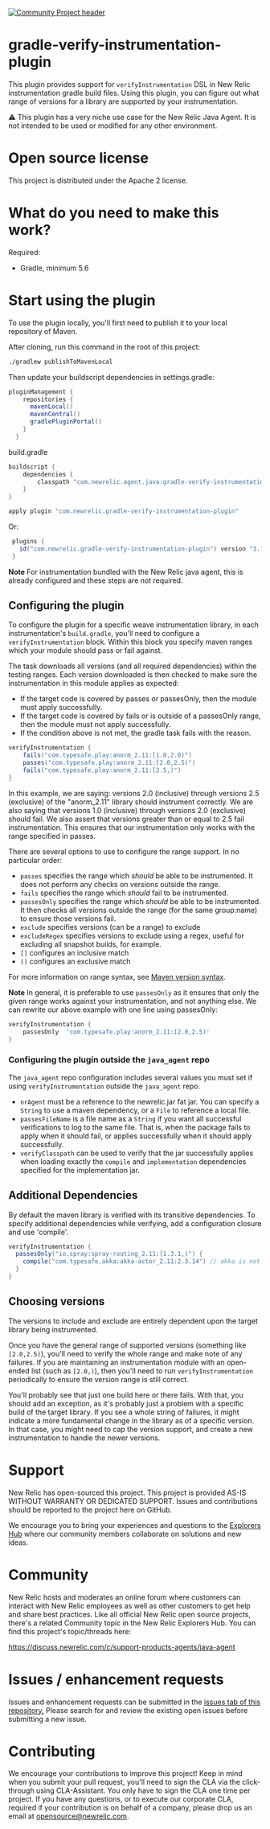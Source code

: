 [![Community Project header](https://github.com/newrelic/open-source-office/raw/master/examples/categories/images/Community_Project.png)](https://github.com/newrelic/open-source-office/blob/master/examples/categories/index.md#community-project)

gradle-verify-instrumentation-plugin
====================================

This plugin provides support for `verifyInstrumentation` DSL in New Relic instrumentation gradle build files. Using this plugin, you can figure out what range of versions for a library are supported by your instrumentation.  

:warning: This plugin has a very niche use case for the New Relic Java Agent. 
It is not intended to be used or modified for any other environment.

Open source license
====================================

This project is distributed under the Apache 2 license.

What do you need to make this work?
====================================

Required: 
* Gradle, minimum 5.6

Start using the plugin
====================================

To use the plugin locally, you'll first need to publish it to your local repository of Maven.
  
 After cloning, run this command in the root of this project:
 
 ```bash
./gradlew publishToMavenLocal
 ```
  

Then update your buildscript dependencies in settings.gradle:

```gradle
pluginManagement {
    repositories {
      mavenLocal()
      mavenCentral()
      gradlePluginPortal()
    }
  }
```


build.gradle

```gradle
buildscript {
    dependencies {
        classpath "com.newrelic.agent.java:gradle-verify-instrumentation-plugin:3.1"
    }
}

apply plugin "com.newrelic.gradle-verify-instrumentation-plugin"
```

Or:

```gradle
 plugins {
   id("com.newrelic.gradle-verify-instrumentation-plugin") version "3.1"
 }
```

**Note** For instrumentation bundled with the New Relic java agent, this is already configured and these steps are not required.

## Configuring the plugin

To configure the plugin for a specific weave instrumentation library, in each instrumentation's `build.gradle`, you'll need to configure a `verifyInstrumentation` block. Within this block you specify maven ranges which your module should pass or fail against.

The task downloads all versions (and all required dependencies) within the testing ranges. Each version downloaded is then checked to make sure the instrumentation in this module applies as expected:

* If the target code is covered by passes or passesOnly, then the module must apply successfully.
* If the target code is covered by fails or is outside of a passesOnly range, then the module must not apply successfully.
* If the condition above is not met, the gradle task fails with the reason.

```gradle
verifyInstrumentation {
    fails("com.typesafe.play:anorm_2.11:[1.0,2.0)")
    passes("com.typesafe.play:anorm_2.11:[2.0,2.5)")
    fails("com.typesafe.play:anorm_2.11:[2.5,)")
}
```

In this example, we are saying: versions 2.0 (inclusive) through versions 2.5 (exclusive) of the "anorm_2.11" library should instrument correctly. We are also saying that versions 1.0 (inclusive) through versions 2.0 (exclusive) should fail. We also assert that versions greater than or equal to 2.5 fail instrumentation. This ensures that our instrumentation only works with the range specified in passes.

There are several options to use to configure the range support. In no particular order:
* `passes` specifies the range which _should_ be able to be instrumented. It does not perform any checks on versions outside the range.
* `fails` specifies the range which _should_ fail to be instrumented.
* `passesOnly` specifies the range which _should_ be able to be instrumented. It then checks all versions outside the range (for the same group:name) to ensure those versions fail.
* `exclude` specifies versions (can be a range) to exclude
* `excludeRegex` specifies versions to exclude using a regex, useful for excluding all snapshot builds, for example.
* `[]` configures an inclusive match
* `()` configures an exclusive match

For more information on range syntax, see [Maven version syntax](https://cwiki.apache.org/confluence/display/MAVENOLD/Dependency+Mediation+and+Conflict+Resolution#DependencyMediationandConflictResolution-DependencyVersionRanges).

**Note** In general, it is preferable to use `passesOnly` as it ensures that only the given range works against your instrumentation, and not anything else. We can rewrite our above example with one line using passesOnly:

```gradle
verifyInstrumentation {
    passesOnly  'com.typesafe.play:anorm_2.11:[2.0,2.5)'
}
```

### Configuring the plugin outside the `java_agent` repo

The `java_agent` repo configuration includes several values you must set if using `verifyInstrumentation` outside the `java_agent` repo.

* `nrAgent` must be a reference to the newrelic.jar fat jar. You can specify a `String` to use a maven dependency, or a `File` to reference a local file.
* `passesFileName` is a file name as a `String` if you want all successful verifications to log to the same file. That is, when the package fails to apply when it should fail, or applies successfully when it should apply successfully. 
* `verifyClasspath` can be used to verify that the jar successfully applies when loading exactly the `compile` and `implementation` dependencies specified for the implementation jar. 


## Additional Dependencies

By default the maven library is verified with its transitive dependencies. To specify additional dependencies while verifying, add a configuration closure and use 'compile'.

```gradle
verifyInstrumentation {
  passesOnly("io.spray:spray-routing_2.11:[1.3.1,)") {
    compile("com.typesafe.akka:akka-actor_2.11:2.3.14") // akka is not explicitly listed as a spray dependency so we have to tell the verifier to include it.
  }
}
```

## Choosing versions

The versions to include and exclude are entirely dependent upon the target library being instrumented. 

Once you have the general range of supported versions (something like `[2.0,2.5)`), you'll need to verify the whole range and make note of any failures. If you are maintaining an instrumentation module with an open-ended list (such as `[2.0,)`), then you'll need to run `verifyInstrumentation` periodically to ensure the version range is still correct.

You'll probably see that just one build here or there fails. With that, you should add an exception, as it's probably just a problem with a specific build of the target library. If you see a whole string of failures, it might indicate a more fundamental change in the library as of a specific version. In that case, you might need to cap the version support, and create a new instrumentation to handle the newer versions. 


Support
====================================

New Relic has open-sourced this project. This project is provided AS-IS WITHOUT WARRANTY OR DEDICATED SUPPORT. Issues and contributions should be reported to the project here on GitHub.

We encourage you to bring your experiences and questions to the [Explorers Hub](https://discuss.newrelic.com/) where our community members collaborate on solutions and new ideas.

Community
====================================
New Relic hosts and moderates an online forum where customers can interact with New Relic employees as well as other customers to get help and share best practices. Like all official New Relic open source projects, there's a related Community topic in the New Relic Explorers Hub. You can find this project's topic/threads here:

https://discuss.newrelic.com/c/support-products-agents/java-agent

Issues / enhancement requests
====================================
Issues and enhancement requests can be submitted in 
the [issues tab of this repository.](https://github.com/newrelic/newrelic-gradle-verify-instrumentation/issues) 
Please search for and review the existing open issues before submitting a new issue.

Contributing
====================================
We encourage your contributions to improve this project! Keep in mind when you submit your pull request, you'll need to sign the CLA via the click-through using CLA-Assistant. You only have to sign the CLA one time per project. If you have any questions, or to execute our corporate CLA, required if your contribution is on behalf of a company, please drop us an email at opensource@newrelic.com.
